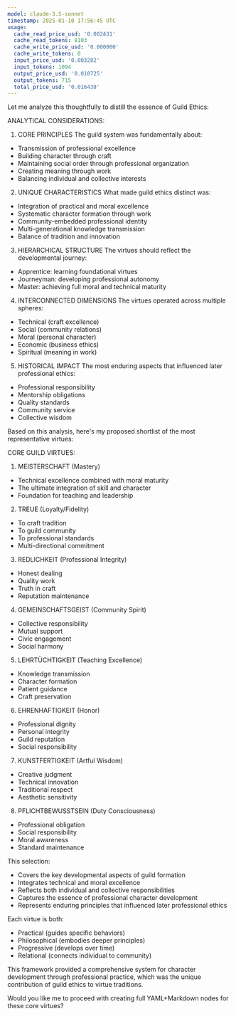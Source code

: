 ```yaml
---
model: claude-3.5-sonnet
timestamp: 2025-01-10 17:56:45 UTC
usage:
  cache_read_price_usd: '0.002431'
  cache_read_tokens: 8103
  cache_write_price_usd: '0.000000'
  cache_write_tokens: 0
  input_price_usd: '0.003282'
  input_tokens: 1094
  output_price_usd: '0.010725'
  output_tokens: 715
  total_price_usd: '0.016438'
---
```


Let me analyze this thoughtfully to distill the essence of Guild Ethics:

ANALYTICAL CONSIDERATIONS:

1. CORE PRINCIPLES
The guild system was fundamentally about:
- Transmission of professional excellence
- Building character through craft
- Maintaining social order through professional organization
- Creating meaning through work
- Balancing individual and collective interests

2. UNIQUE CHARACTERISTICS
What made guild ethics distinct was:
- Integration of practical and moral excellence
- Systematic character formation through work
- Community-embedded professional identity
- Multi-generational knowledge transmission
- Balance of tradition and innovation

3. HIERARCHICAL STRUCTURE
The virtues should reflect the developmental journey:
- Apprentice: learning foundational virtues
- Journeyman: developing professional autonomy
- Master: achieving full moral and technical maturity

4. INTERCONNECTED DIMENSIONS
The virtues operated across multiple spheres:
- Technical (craft excellence)
- Social (community relations)
- Moral (personal character)
- Economic (business ethics)
- Spiritual (meaning in work)

5. HISTORICAL IMPACT
The most enduring aspects that influenced later professional ethics:
- Professional responsibility
- Mentorship obligations
- Quality standards
- Community service
- Collective wisdom

Based on this analysis, here's my proposed shortlist of the most representative virtues:

CORE GUILD VIRTUES:

1. MEISTERSCHAFT (Mastery)
- Technical excellence combined with moral maturity
- The ultimate integration of skill and character
- Foundation for teaching and leadership

2. TREUE (Loyalty/Fidelity)
- To craft tradition
- To guild community
- To professional standards
- Multi-directional commitment

3. REDLICHKEIT (Professional Integrity)
- Honest dealing
- Quality work
- Truth in craft
- Reputation maintenance

4. GEMEINSCHAFTSGEIST (Community Spirit)
- Collective responsibility
- Mutual support
- Civic engagement
- Social harmony

5. LEHRTÜCHTIGKEIT (Teaching Excellence)
- Knowledge transmission
- Character formation
- Patient guidance
- Craft preservation

6. EHRENHAFTIGKEIT (Honor)
- Professional dignity
- Personal integrity
- Guild reputation
- Social responsibility

7. KUNSTFERTIGKEIT (Artful Wisdom)
- Creative judgment
- Technical innovation
- Traditional respect
- Aesthetic sensitivity

8. PFLICHTBEWUSSTSEIN (Duty Consciousness)
- Professional obligation
- Social responsibility
- Moral awareness
- Standard maintenance

This selection:
- Covers the key developmental aspects of guild formation
- Integrates technical and moral excellence
- Reflects both individual and collective responsibilities
- Captures the essence of professional character development
- Represents enduring principles that influenced later professional ethics

Each virtue is both:
- Practical (guides specific behaviors)
- Philosophical (embodies deeper principles)
- Progressive (develops over time)
- Relational (connects individual to community)

This framework provided a comprehensive system for character development through professional practice, which was the unique contribution of guild ethics to virtue traditions.

Would you like me to proceed with creating full YAML+Markdown nodes for these core virtues?
